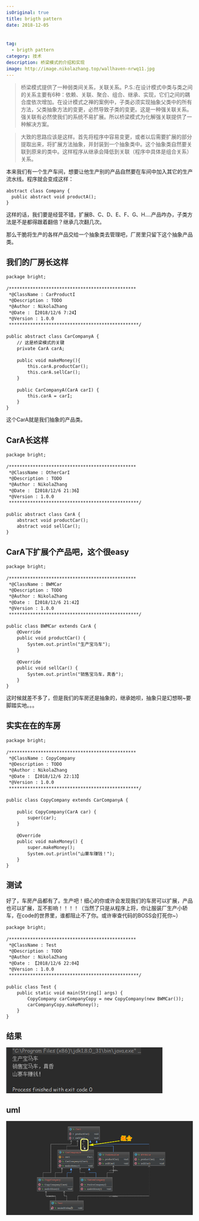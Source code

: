 ```yaml
---
isOriginal: true
title: brigth pattern
date: 2018-12-05


tag:
  - brigth pattern
category: 技术
description: 桥梁模式的介绍和实现
image: http://image.nikolazhang.top/wallhaven-nrwq11.jpg
---
```


> 桥梁模式提供了一种弱类间关系，关联关系。P.S.:在设计模式中类与类之间的关系主要有6种：依赖、关联、聚合、组合、继承、实现，它们之间的耦合度依次增加。在设计模式之禅的案例中，子类必须实现抽象父类中的所有方法，父类抽象方法的变更，必然导致子类的变更。这是一种强关联关系。强关联有必然使我们的系统不易扩展。所以桥梁模式为化解强关联提供了一种解决方案。

<!--more-->

> 大致的思路应该是这样。首先将程序中容易变更，或者以后需要扩展的部分提取出来，将扩展方法抽象，并封装到一个抽象类中。这个抽象类自然要关联到原来的类中。这样程序从继承会降低到关联（程序中具体是组合关系）关系。

本来我们有一个生产车间，想要让他生产别的产品自然要在车间中加入其它的生产流水线。程序就会变成这样：
```
abstract class Company {
  public abstract void productA();
}
```
这样的话，我们要是经营不错，扩展B、C、D、E、F、G、H....产品咋办，子类方法是不是都得跟着翻倍？继承几次翻几次。

那么干脆将生产的各样产品交给一个抽象类去管理吧，厂房里只留下这个抽象产品类。
## 我们的厂房长这样
```
package bright;

/************************************************
 *@ClassName : CarProductI
 *@Description : TODO
 *@Author : NikolaZhang
 *@Date : 【2018/12/6 7:24】
 *@Version : 1.0.0
 *************************************************/

public abstract class CarCompanyA {
    // 这是桥梁模式的关键
    private CarA carA;

    public void makeMoney(){
        this.carA.productCar();
        this.carA.sellCar();
    }

    public CarCompanyA(CarA carI) {
        this.carA = carI;
    }
}
```
这个CarA就是我们抽象的产品类。

## CarA长这样
```
package bright;

/************************************************
 *@ClassName : OtherCarI
 *@Description : TODO
 *@Author : NikolaZhang
 *@Date : 【2018/12/6 21:36】
 *@Version : 1.0.0
 *************************************************/

public abstract class CarA {
    abstract void productCar();
    abstract void sellCar();
}
```

## CarA下扩展个产品吧，这个很easy
```
package bright;

/************************************************
 *@ClassName : BWMCar
 *@Description : TODO
 *@Author : NikolaZhang
 *@Date : 【2018/12/6 21:42】
 *@Version : 1.0.0
 *************************************************/

public class BWMCar extends CarA {
    @Override
    public void productCar() {
        System.out.println("生产宝马车");
    }

    @Override
    public void sellCar() {
        System.out.println("销售宝马车，真香");
    }
}
```

这时候就差不多了，但是我们的车房还是抽象的，继承她呗，抽象只是幻想啊~要脚踏实地。。。
## 实实在在的车房
```
package bright;

/************************************************
 *@ClassName : CopyCompany
 *@Description : TODO
 *@Author : NikolaZhang
 *@Date : 【2018/12/6 22:13】
 *@Version : 1.0.0
 *************************************************/

public class CopyCompany extends CarCompanyA {

    public CopyCompany(CarA car) {
        super(car);
    }

    @Override
    public void makeMoney() {
        super.makeMoney();
        System.out.println("山寨车赚钱！");
    }
}
```

## 测试
好了，车房产品都有了。生产吧！细心的你或许会发现我们的车房可以扩展，产品也可以扩展，互不影响！！！！（当然了只是从程序上将，你让服装厂生产小轿车，在code的世界里，谁都阻止不了你。或许审查代码的BOSS会打死你~）
```
package bright;

/************************************************
 *@ClassName : Test
 *@Description : TODO
 *@Author : NikolaZhang
 *@Date : 【2018/12/6 22:04】
 *@Version : 1.0.0
 *************************************************/

public class Test {
    public static void main(String[] args) {
        CopyCompany carCompanyCopy = new CopyCompany(new BWMCar());
        carCompanyCopy.makeMoney();
    }
}
```

## 结果
![结果](/images/article/181208/result.png)

## uml
![UML](/images/article/181208/UML.png)
